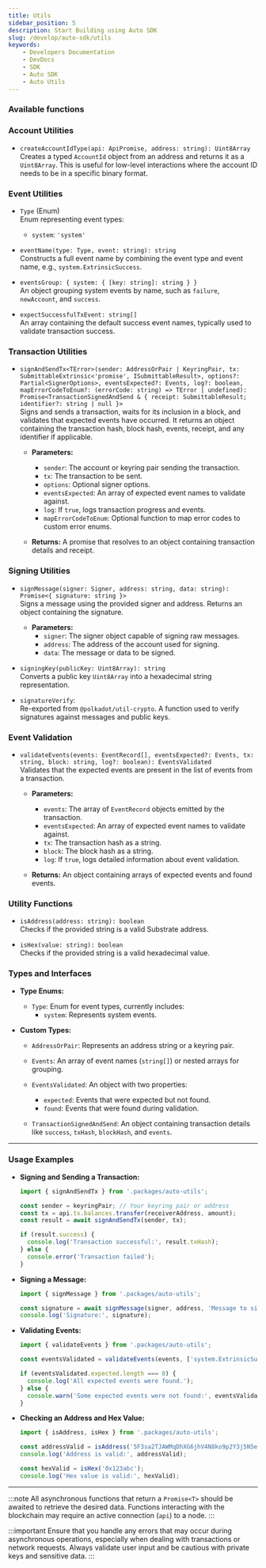 ```yaml
---
title: Utils
sidebar_position: 5
description: Start Building using Auto SDK
slug: /develop/auto-sdk/utils
keywords:
    - Developers Documentation
    - DevDocs
    - SDK
    - Auto SDK
    - Auto Utils
---
```



### Available functions

### Account Utilities

- `createAccountIdType(api: ApiPromise, address: string): Uint8Array`  
  Creates a typed `AccountId` object from an address and returns it as a `Uint8Array`. This is useful for low-level interactions where the account ID needs to be in a specific binary format.

### Event Utilities

- `Type` (Enum)  
  Enum representing event types:
  - `system`: `'system'`

- `eventName(type: Type, event: string): string`  
  Constructs a full event name by combining the event type and event name, e.g., `system.ExtrinsicSuccess`.

- `eventsGroup: { system: { [key: string]: string } }`  
  An object grouping system events by name, such as `failure`, `newAccount`, and `success`.

- `expectSuccessfulTxEvent: string[]`  
  An array containing the default success event names, typically used to validate transaction success.

### Transaction Utilities

- `signAndSendTx<TError>(sender: AddressOrPair | KeyringPair, tx: SubmittableExtrinsic<'promise', ISubmittableResult>, options?: Partial<SignerOptions>, eventsExpected?: Events, log?: boolean, mapErrorCodeToEnum?: (errorCode: string) => TError | undefined): Promise<TransactionSignedAndSend & { receipt: SubmittableResult; identifier?: string | null }>`  
  Signs and sends a transaction, waits for its inclusion in a block, and validates that expected events have occurred. It returns an object containing the transaction hash, block hash, events, receipt, and any identifier if applicable.

  - **Parameters:**
    - `sender`: The account or keyring pair sending the transaction.
    - `tx`: The transaction to be sent.
    - `options`: Optional signer options.
    - `eventsExpected`: An array of expected event names to validate against.
    - `log`: If `true`, logs transaction progress and events.
    - `mapErrorCodeToEnum`: Optional function to map error codes to custom error enums.

  - **Returns:** A promise that resolves to an object containing transaction details and receipt.

### Signing Utilities

- `signMessage(signer: Signer, address: string, data: string): Promise<{ signature: string }>`  
  Signs a message using the provided signer and address. Returns an object containing the signature.

  - **Parameters:**
    - `signer`: The signer object capable of signing raw messages.
    - `address`: The address of the account used for signing.
    - `data`: The message or data to be signed.

- `signingKey(publicKey: Uint8Array): string`  
  Converts a public key `Uint8Array` into a hexadecimal string representation.

- `signatureVerify`:  
  Re-exported from `@polkadot/util-crypto`. A function used to verify signatures against messages and public keys.

### Event Validation

- `validateEvents(events: EventRecord[], eventsExpected?: Events, tx: string, block: string, log?: boolean): EventsValidated`  
  Validates that the expected events are present in the list of events from a transaction.

  - **Parameters:**
    - `events`: The array of `EventRecord` objects emitted by the transaction.
    - `eventsExpected`: An array of expected event names to validate against.
    - `tx`: The transaction hash as a string.
    - `block`: The block hash as a string.
    - `log`: If `true`, logs detailed information about event validation.

  - **Returns:** An object containing arrays of expected events and found events.

### Utility Functions

- `isAddress(address: string): boolean`  
  Checks if the provided string is a valid Substrate address.

- `isHex(value: string): boolean`  
  Checks if the provided string is a valid hexadecimal value.

### Types and Interfaces

- **Type Enums:**

  - `Type`: Enum for event types, currently includes:
    - `system`: Represents system events.

- **Custom Types:**

  - `AddressOrPair`: Represents an address string or a keyring pair.

  - `Events`: An array of event names (`string[]`) or nested arrays for grouping.

  - `EventsValidated`: An object with two properties:
    - `expected`: Events that were expected but not found.
    - `found`: Events that were found during validation.

  - `TransactionSignedAndSend`: An object containing transaction details like `success`, `txHash`, `blockHash`, and `events`.

---

### Usage Examples

- **Signing and Sending a Transaction:**

  ```typescript
  import { signAndSendTx } from '.packages/auto-utils';

  const sender = keyringPair; // Your keyring pair or address
  const tx = api.tx.balances.transfer(receiverAddress, amount);
  const result = await signAndSendTx(sender, tx);

  if (result.success) {
    console.log('Transaction successful:', result.txHash);
  } else {
    console.error('Transaction failed');
  }
  ```

- **Signing a Message:**

  ```typescript
  import { signMessage } from '.packages/auto-utils';

  const signature = await signMessage(signer, address, 'Message to sign');
  console.log('Signature:', signature);
  ```

- **Validating Events:**

  ```typescript
  import { validateEvents } from '.packages/auto-utils';

  const eventsValidated = validateEvents(events, ['system.ExtrinsicSuccess'], txHash, blockHash);

  if (eventsValidated.expected.length === 0) {
    console.log('All expected events were found.');
  } else {
    console.warn('Some expected events were not found:', eventsValidated.expected);
  }
  ```

- **Checking an Address and Hex Value:**

  ```typescript
  import { isAddress, isHex } from '.packages/auto-utils';

  const addressValid = isAddress('5F3sa2TJAWMqDhXG6jhV4N8ko9p2Y3j5N5eZ5c9pWAFaFfLZ');
  console.log('Address is valid:', addressValid);

  const hexValid = isHex('0x123abc');
  console.log('Hex value is valid:', hexValid);
  ```

---
:::note
All asynchronous functions that return a `Promise<T>` should be awaited to retrieve the desired data. Functions interacting with the blockchain may require an active connection (`api`) to a node.
:::

:::important
Ensure that you handle any errors that may occur during asynchronous operations, especially when dealing with transactions or network requests. Always validate user input and be cautious with private keys and sensitive data.
:::
